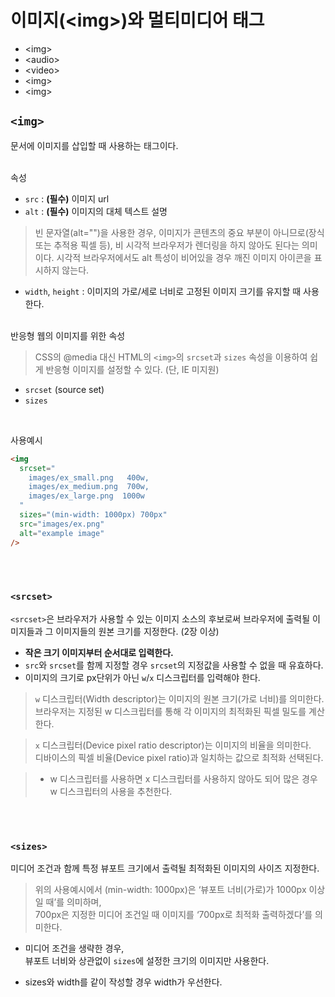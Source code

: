 # 이미지(&lt;img&gt;)와 멀티미디어 태그

- &lt;img&gt;
- &lt;audio&gt;
- &lt;video&gt;
- &lt;img&gt;
- &lt;img&gt;

## `<img>`

문서에 이미지를 삽입할 때 사용하는 태그이다.

<br>
속성

- `src` : **(필수)** 이미지 url
- `alt` : **(필수)** 이미지의 대체 텍스트 설명

> 빈 문자열(alt="")을 사용한 경우, 이미지가 콘텐츠의 중요 부분이 아니므로(장식 또는 추적용 픽셀 등), 비 시각적 브라우저가 렌더링을 하지 않아도 된다는 의미이다. 시각적 브라우저에서도 alt 특성이 비어있을 경우 깨진 이미지 아이콘을 표시하지 않는다.

- `width`, `height` : 이미지의 가로/세로 너비로 고정된 이미지 크기를 유지할 때 사용한다.

<br>
반응형 웹의 이미지를 위한 속성

> CSS의 @media 대신 HTML의 `<img>`의 `srcset`과 `sizes` 속성을 이용하여 쉽게 반응형 이미지를 설정할 수 있다. (단, IE 미지원)

- `srcset` (source set)
- `sizes`

<br>

사용예시

```html
<img
  srcset="
    images/ex_small.png   400w,
    images/ex_medium.png  700w,
    images/ex_large.png  1000w
  "
  sizes="(min-width: 1000px) 700px"
  src="images/ex.png"
  alt="example image"
/>
```

<br>
<br>

### `<srcset>`

`<srcset>`은 브라우저가 사용할 수 있는 이미지 소스의 후보로써 브라우저에 출력될 이미지들과 그 이미지들의 원본 크기를 지정한다. (2장 이상)

- **작은 크기 이미지부터 순서대로 입력한다.**
- `src`와 `srcset`를 함께 지정할 경우 `srcset`의 지정값을 사용할 수 없을 때 유효하다.
- 이미지의 크기로 px단위가 아닌 `w`/`x` 디스크립터를 입력해야 한다.

> `w` 디스크립터(Width descriptor)는 이미지의 원본 크기(가로 너비)를 의미한다. <br>브라우저는 지정된 w 디스크립터를 통해 각 이미지의 최적화된 픽셀 밀도를 계산한다.

> `x` 디스크립터(Device pixel ratio descriptor)는 이미지의 비율을 의미한다. <br>디바이스의 픽셀 비율(Device pixel ratio)과 일치하는 값으로 최적화 선택된다.

> - w 디스크립터를 사용하면 x 디스크립터를 사용하지 않아도 되어 많은 경우 w 디스크립터의 사용을 추천한다.

<br>
<br>

### `<sizes>`

미디어 조건과 함께 특정 뷰포트 크기에서 출력될 최적화된 이미지의 사이즈 지정한다.

> 위의 사용예시에서 (min-width: 1000px)은 ‘뷰포트 너비(가로)가 1000px 이상일 때’를 의미하며,<br> 700px은 지정한 미디어 조건일 때 이미지를 ‘700px로 최적화 출력하겠다’를 의미한다.

- 미디어 조건을 생략한 경우, <br>뷰포트 너비와 상관없이 `sizes`에 설정한 크기의 이미지만 사용한다.

- sizes와 width를 같이 작성할 경우 width가 우선한다.
